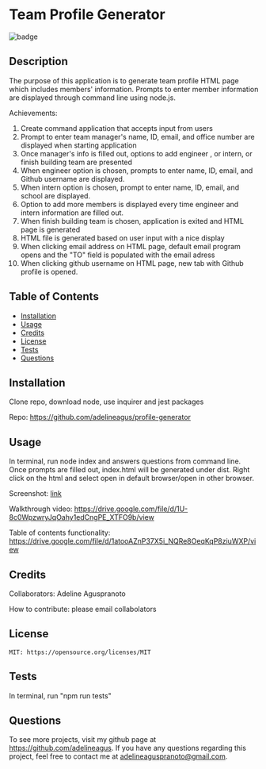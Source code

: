 # Team Profile Generator

  ![badge](https://img.shields.io/badge/license-MIT-red.svg)

  ## Description
  The purpose of this application is to generate team profile HTML page which includes members' information. Prompts to enter member information are displayed through command line using node.js. 

  Achievements:
  1. Create command application that accepts input from users
  2. Prompt to enter team manager's name, ID, email, and office number are displayed when starting application
  3. Once manager's info is filled out, options to add engineer , or intern, or finish building team are presented
  4. When engineer option is chosen, prompts to enter name, ID, email, and Github username are displayed. 
  5. When intern option is chosen, prompt to enter name, ID, email, and school are displayed. 
  6. Option to add more members is displayed every time engineer and intern information are filled out.
  7. When finish building team is chosen, application is exited and HTML page is generated
  8. HTML file is generated based on user input with a nice display
  9. When clicking email address on HTML page, default email program opens and the "TO" field is populated with the email adress
  10. When clicking github username on HTML page, new tab with Github profile is opened. 

  ## Table of Contents
  - [Installation](#installation)
  - [Usage](#usage)
  - [Credits](#credits)
  - [License](#license)
  - [Tests](#tests)
  - [Questions](#questions)

  ## Installation
  Clone repo, download node, use inquirer and jest packages

  Repo: https://github.com/adelineagus/profile-generator

  ## Usage
  In terminal, run node index and answers questions from command line. Once prompts are filled out, index.html will be generated under dist. Right click on the html and select open in default browser/open in other browser.

  Screenshot: [link](./images/Readme%20Terminal.png)

  Walkthrough video: https://drive.google.com/file/d/1U-8c0WpzwryJqOahy1edCngPE_XTFO9b/view
  
  Table of contents functionality: https://drive.google.com/file/d/1atooAZnP37X5i_NQRe8OeqKqP8ziuWXP/view

  ## Credits
  Collaborators: Adeline Aguspranoto

  How to contribute: please email collabolators

  ## License
    MIT: https://opensource.org/licenses/MIT

  ## Tests
  In terminal, run "npm run tests"

  ## Questions
  To see more projects, visit my github page at https://github.com/adelineagus. If you have any questions regarding this project, feel free to contact me at adelineaguspranoto@gmail.com.
